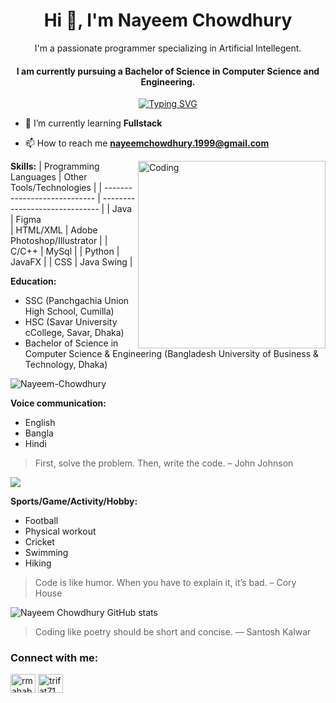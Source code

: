 <h1 align="center">Hi 👋, I'm Nayeem Chowdhury</h1>
<div align="center">
    <p>I'm a passionate programmer specializing in Artificial Intellegent.</p>
</div>
<div align="center">
<h4>I am currently pursuing a Bachelor of Science in Computer Science and Engineering.</h4>
</div>
<div align="center">
<a href="https://git.io/typing-svg"><img src="https://readme-typing-svg.demolab.com?font=Fira+Code&pause=1000&random=false&width=435&lines=Problem+solving+go+brrrrrr" alt="Typing SVG" /></a></div>


- 🌱 I’m currently learning **Fullstack**

- 📫 How to reach me **nayeemchowdhury.1999@gmail.com**

<img align="right" height="300" alt="Coding" src="https://media3.giphy.com/media/v1.Y2lkPTc5MGI3NjExZjlwZnFhY2lvZ2F5dWdqcGwyc3M5cGRtc2swYjRwbjhtMnZrNHM3ZSZlcD12MV9pbnRlcm5hbF9naWZfYnlfaWQmY3Q9Zw/qgQUggAC3Pfv687qPC/giphy.webp" />


**Skills:**
| Programming Languages        | Other Tools/Technologies       |
| ---------------------------- | ------------------------------ |
| Java                         | Figma                          
| HTML/XML                     | Adobe Photoshop/Illustrator    |
| C/C++                        | MySql                          |
| Python                       | JavaFX                         |
| CSS                          | Java Swing                     |

**Education:**
- SSC (Panchgachia Union High School, Cumilla)
- HSC (Savar University cCollege, Savar, Dhaka)
- Bachelor of Science in Computer Science & Engineering (Bangladesh University of Business & Technology, Dhaka)
<p><img align="center" src="https://github-readme-streak-stats.herokuapp.com/?user=Nayeem-Chowdhury&" alt="Nayeem-Chowdhury" /></p>

**Voice communication:**
- English
- Bangla
- Hindi

> First, solve the problem. Then, write the code. – John Johnson

<img src="https://github-readme-stats.vercel.app/api/top-langs/?username=Nayeem-Chowdhury" />

**Sports/Game/Activity/Hobby:**
- Football
- Physical workout
- Cricket
- Swimming
- Hiking



> Code is like humor. When you have to explain it, it’s bad. – Cory House

![Nayeem Chowdhury GitHub stats](https://github-readme-stats.vercel.app/api?username=Nayeem-Chowdhury&theme=radical&show_icons=true)

> Coding like poetry should be short and concise. ― Santosh Kalwar

<h3 align="left">Connect with me:</h3>
<p align="left">
<a href="https://linkedin.com/in/rmahabub03" target="blank"><img align="center" src="https://raw.githubusercontent.com/rahuldkjain/github-profile-readme-generator/master/src/images/icons/Social/linked-in-alt.svg" alt="rmahabub03" height="30" width="40" /></a>
<a href="https://fb.com/nayeem103" target="blank"><img align="center" src="https://raw.githubusercontent.com/rahuldkjain/github-profile-readme-generator/master/src/images/icons/Social/facebook.svg" alt="trifat71" height="30" width="40" /></a>
</p>
